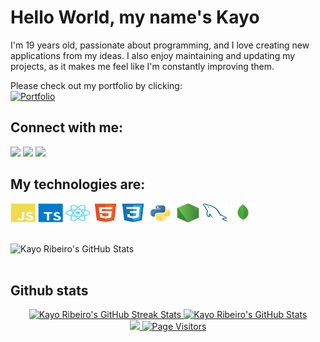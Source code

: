 # Hello World, my name's Kayo

I'm 19 years old, passionate about programming, and I love creating new applications from my ideas. I also enjoy maintaining and updating my projects, as it makes me feel like I'm constantly improving them.

Please check out my portfolio by clicking: 
<br>
[![Portfolio](https://img.shields.io/badge/Portfolio-black?style=for-the-badge&logo=todoist&logoColor=white)](https://dub.sh/kayo)

## Connect with me: 

<div> 
  <a href="https://www.instagram.com/_kayo.v?igsh=ZmFwNmxnYXcyaTV1" target="_blank"><img src="https://img.shields.io/badge/-Instagram-black?style=for-the-badge&logo=instagram&logoColor=white" target="_blank"></a>
  <a href = "mailto:kayoribeirodev@gmail.com"><img src="https://img.shields.io/badge/-Gmail-black?style=for-the-badge&logo=gmail&logoColor=white" target="_blank"></a>
  <a href="https://www.linkedin.com/in/kayo-vinicius-a149ba260/" target="_blank"><img src="https://img.shields.io/badge/-LinkedIn-black?style=for-the-badge&logo=linkedin&logoColor=white" target="_blank"></a> 
  
</div>

## My technologies are:

 <div style="display: inline_block">
  <img align="center" alt="Js" height="30" width="40" src="https://raw.githubusercontent.com/devicons/devicon/master/icons/javascript/javascript-plain.svg">
  <img align="center" alt="Ts" height="30" width="40" src="https://raw.githubusercontent.com/devicons/devicon/master/icons/typescript/typescript-plain.svg">
  <img align="center" alt="React" height="30" width="40" src="https://raw.githubusercontent.com/devicons/devicon/master/icons/react/react-original.svg">
  <img align="center" alt="HTML" height="30" width="40" src="https://raw.githubusercontent.com/devicons/devicon/master/icons/html5/html5-original.svg">
  <img align="center" alt="CSS" height="30" width="40" src="https://raw.githubusercontent.com/devicons/devicon/master/icons/css3/css3-original.svg">
  <img align="center" alt="Python" height="30" width="40" src="https://raw.githubusercontent.com/devicons/devicon/master/icons/python/python-original.svg">
  <img align="center" alt="node" height="30" width="40" src="https://raw.githubusercontent.com/devicons/devicon/master/icons/nodejs/nodejs-original.svg">
  <img align="center" alt="node" height="30" width="40" src="https://raw.githubusercontent.com/devicons/devicon/master/icons/mysql/mysql-original.svg">
   <img align="center" alt="node" height="30" width="40" src="https://raw.githubusercontent.com/devicons/devicon/master/icons/mongodb/mongodb-original.svg">
  
</div>
<br>
<br>

<div>  
  <img width="49%" height="195px" src="https://github-readme-stats.vercel.app/api/top-langs/?username=DevKayoS&layout=compact&theme=tokyonight&hide_border=true" alt="Kayo Ribeiro's GitHub Stats" />
</div>  
<br>

## Github stats

<div align="center">  
  <a href="https://github.com/Andreas-Pinheiro">
    <img width="50%" height="195px" src="https://github-readme-stats.vercel.app/api?username=DevKayoS&show_icons=true&theme=tokyonight&hide_border=true" alt="Kayo Ribeiro's GitHub Streak Stats" /> 
    <img width="49%" height="195px" src="https://streak-stats.demolab.com/?user=DevKayoS&theme=tokyonight&hide_border=true" alt="Kayo Ribeiro's GitHub Stats" />
  </a>
</div>

<!--
  Contributions Graph & Visitors Count
-->
<div align="center">
  <a href="https://github.com/DevKayoS">
    <img src="https://github-readme-activity-graph.vercel.app/graph?username=DevKayoS&bg_color=000000&color=15e5a6&line=07e9a5&point=0a855c&area=true&hide_border=true)](https://github.com/ashutosh00710/github-readme-activity-graph">
    <img width="10%" src="https://visitor-badge.laobi.icu/badge?page_id=DevKayoS" alt="Page Visitors" />
  </a>
</div>






 
